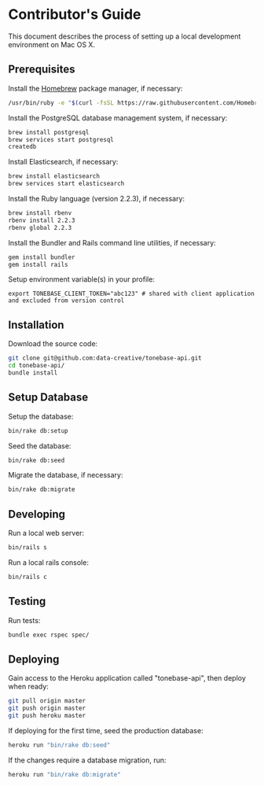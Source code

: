 
# Contributor's Guide

This document describes the process of setting up a local development environment on Mac OS X.

## Prerequisites

Install the [Homebrew](https://brew.sh/) package manager, if necessary:

```` sh
/usr/bin/ruby -e "$(curl -fsSL https://raw.githubusercontent.com/Homebrew/install/master/install)"
````

Install the PostgreSQL database management system, if necessary:

```` sh
brew install postgresql
brew services start postgresql
createdb
````

Install Elasticsearch, if necessary:

```` sh
brew install elasticsearch
brew services start elasticsearch
````

Install the Ruby language (version 2.2.3), if necessary:

```` sh
brew install rbenv
rbenv install 2.2.3
rbenv global 2.2.3
````

Install the Bundler and Rails command line utilities, if necessary:

```` sh
gem install bundler
gem install rails
````

Setup environment variable(s) in your profile:

    export TONEBASE_CLIENT_TOKEN="abc123" # shared with client application and excluded from version control

## Installation

Download the source code:

```` sh
git clone git@github.com:data-creative/tonebase-api.git
cd tonebase-api/
bundle install
````

## Setup Database

Setup the database:

```` sh
bin/rake db:setup
````

Seed the database:

```` sh
bin/rake db:seed
````

Migrate the database, if necessary:

```` sh
bin/rake db:migrate
````

## Developing

Run a local web server:

```` sh
bin/rails s
````

Run a local rails console:

```` sh
bin/rails c
````

## Testing

Run tests:

```` sh
bundle exec rspec spec/
````

## Deploying

Gain access to the Heroku application called "tonebase-api", then deploy when ready:

```` sh
git pull origin master
git push origin master
git push heroku master
````

If deploying for the first time, seed the production database:

```` sh
heroku run "bin/rake db:seed"
````

If the changes require a database migration, run:

```` sh
heroku run "bin/rake db:migrate"
````
